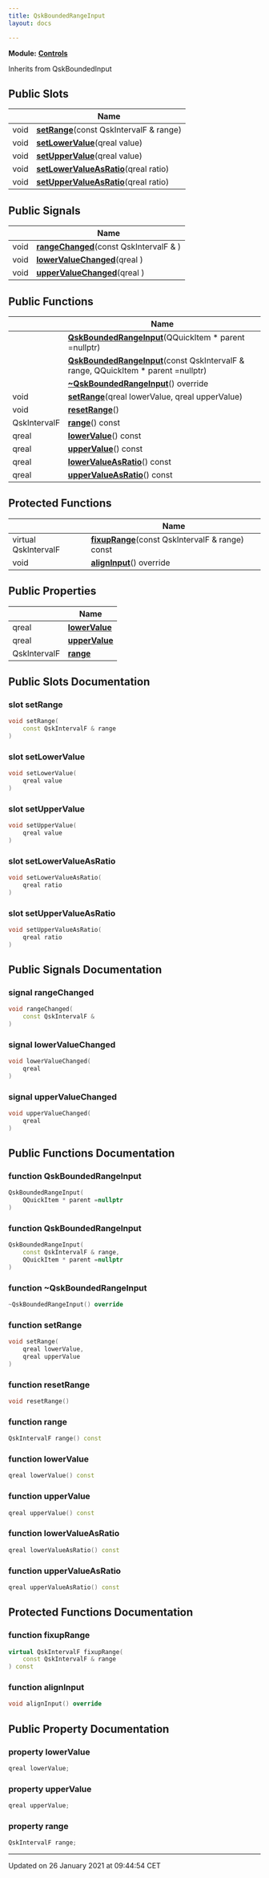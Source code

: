 ```yaml
---
title: QskBoundedRangeInput
layout: docs

---
```



**Module:** **[Controls](/docs/modules/group___controls/)**



Inherits from QskBoundedInput

## Public Slots

|                | Name           |
| -------------- | -------------- |
| void | **[setRange](/docs/classes/class_qsk_bounded_range_input/#slot-setrange)**(const QskIntervalF & range) |
| void | **[setLowerValue](/docs/classes/class_qsk_bounded_range_input/#slot-setlowervalue)**(qreal value) |
| void | **[setUpperValue](/docs/classes/class_qsk_bounded_range_input/#slot-setuppervalue)**(qreal value) |
| void | **[setLowerValueAsRatio](/docs/classes/class_qsk_bounded_range_input/#slot-setlowervalueasratio)**(qreal ratio) |
| void | **[setUpperValueAsRatio](/docs/classes/class_qsk_bounded_range_input/#slot-setuppervalueasratio)**(qreal ratio) |

## Public Signals

|                | Name           |
| -------------- | -------------- |
| void | **[rangeChanged](/docs/classes/class_qsk_bounded_range_input/#signal-rangechanged)**(const QskIntervalF & ) |
| void | **[lowerValueChanged](/docs/classes/class_qsk_bounded_range_input/#signal-lowervaluechanged)**(qreal ) |
| void | **[upperValueChanged](/docs/classes/class_qsk_bounded_range_input/#signal-uppervaluechanged)**(qreal ) |

## Public Functions

|                | Name           |
| -------------- | -------------- |
| | **[QskBoundedRangeInput](/docs/classes/class_qsk_bounded_range_input/#function-qskboundedrangeinput)**(QQuickItem * parent =nullptr) |
| | **[QskBoundedRangeInput](/docs/classes/class_qsk_bounded_range_input/#function-qskboundedrangeinput)**(const QskIntervalF & range, QQuickItem * parent =nullptr) |
| | **[~QskBoundedRangeInput](/docs/classes/class_qsk_bounded_range_input/#function-~qskboundedrangeinput)**() override |
| void | **[setRange](/docs/classes/class_qsk_bounded_range_input/#function-setrange)**(qreal lowerValue, qreal upperValue) |
| void | **[resetRange](/docs/classes/class_qsk_bounded_range_input/#function-resetrange)**() |
| QskIntervalF | **[range](/docs/classes/class_qsk_bounded_range_input/#function-range)**() const |
| qreal | **[lowerValue](/docs/classes/class_qsk_bounded_range_input/#function-lowervalue)**() const |
| qreal | **[upperValue](/docs/classes/class_qsk_bounded_range_input/#function-uppervalue)**() const |
| qreal | **[lowerValueAsRatio](/docs/classes/class_qsk_bounded_range_input/#function-lowervalueasratio)**() const |
| qreal | **[upperValueAsRatio](/docs/classes/class_qsk_bounded_range_input/#function-uppervalueasratio)**() const |

## Protected Functions

|                | Name           |
| -------------- | -------------- |
| virtual QskIntervalF | **[fixupRange](/docs/classes/class_qsk_bounded_range_input/#function-fixuprange)**(const QskIntervalF & range) const |
| void | **[alignInput](/docs/classes/class_qsk_bounded_range_input/#function-aligninput)**() override |

## Public Properties

|                | Name           |
| -------------- | -------------- |
| qreal | **[lowerValue](/docs/classes/class_qsk_bounded_range_input/#property-lowervalue)**  |
| qreal | **[upperValue](/docs/classes/class_qsk_bounded_range_input/#property-uppervalue)**  |
| QskIntervalF | **[range](/docs/classes/class_qsk_bounded_range_input/#property-range)**  |

## Public Slots Documentation

### slot setRange

```cpp
void setRange(
    const QskIntervalF & range
)
```


### slot setLowerValue

```cpp
void setLowerValue(
    qreal value
)
```


### slot setUpperValue

```cpp
void setUpperValue(
    qreal value
)
```


### slot setLowerValueAsRatio

```cpp
void setLowerValueAsRatio(
    qreal ratio
)
```


### slot setUpperValueAsRatio

```cpp
void setUpperValueAsRatio(
    qreal ratio
)
```


## Public Signals Documentation

### signal rangeChanged

```cpp
void rangeChanged(
    const QskIntervalF & 
)
```


### signal lowerValueChanged

```cpp
void lowerValueChanged(
    qreal 
)
```


### signal upperValueChanged

```cpp
void upperValueChanged(
    qreal 
)
```


## Public Functions Documentation

### function QskBoundedRangeInput

```cpp
QskBoundedRangeInput(
    QQuickItem * parent =nullptr
)
```


### function QskBoundedRangeInput

```cpp
QskBoundedRangeInput(
    const QskIntervalF & range,
    QQuickItem * parent =nullptr
)
```


### function ~QskBoundedRangeInput

```cpp
~QskBoundedRangeInput() override
```


### function setRange

```cpp
void setRange(
    qreal lowerValue,
    qreal upperValue
)
```


### function resetRange

```cpp
void resetRange()
```


### function range

```cpp
QskIntervalF range() const
```


### function lowerValue

```cpp
qreal lowerValue() const
```


### function upperValue

```cpp
qreal upperValue() const
```


### function lowerValueAsRatio

```cpp
qreal lowerValueAsRatio() const
```


### function upperValueAsRatio

```cpp
qreal upperValueAsRatio() const
```


## Protected Functions Documentation

### function fixupRange

```cpp
virtual QskIntervalF fixupRange(
    const QskIntervalF & range
) const
```


### function alignInput

```cpp
void alignInput() override
```


## Public Property Documentation

### property lowerValue

```cpp
qreal lowerValue;
```


### property upperValue

```cpp
qreal upperValue;
```


### property range

```cpp
QskIntervalF range;
```


-------------------------------

Updated on 26 January 2021 at 09:44:54 CET